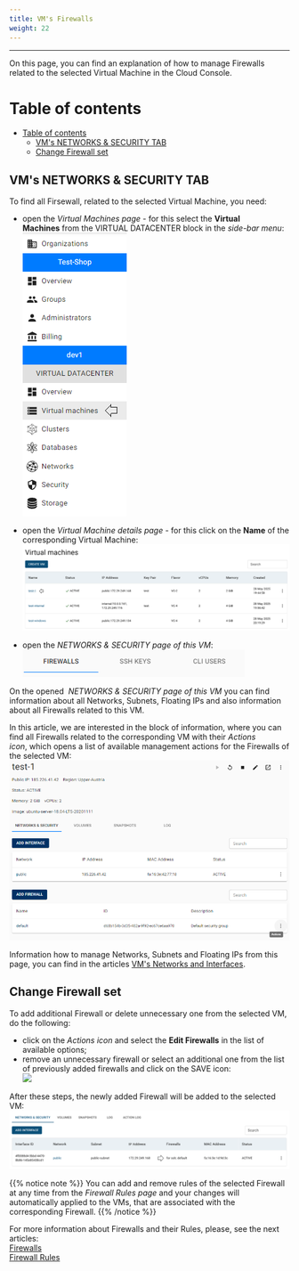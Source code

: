 ```yaml
---
title: VM's Firewalls
weight: 22
---
```

___
On this page, you can find an explanation of how to manage Firewalls related to the selected Virtual Machine in the Cloud Console.

# Table of contents
- [Table of contents](#table-of-contents)
  - [VM's NETWORKS \& SECURITY TAB](#vms-networks--security-tab)
  - [Change Firewall set](#change-firewall-set)

## VM's NETWORKS & SECURITY TAB
To find all Firsewall, related to the selected Virtual Machine, you need:
- open the *Virtual Machines page* - for this select the **Virtual Machines** from the VIRTUAL DATACENTER block in the *side-bar menu*:
![](../../../assets/images/conn-lin/7.png?classes=border,shadow)

- open the *Virtual Machine details page* - for this click on the **Name** of the corresponding Virtual Machine:  
![](../../../assets/images/fw/0.png?classes=border,shadow)

- open the *NETWORKS & SECURITY page of this VM*:
![](../../../assets/images/fw/1.png?classes=border,shadow)

On the opened  *NETWORKS & SECURITY page of this VM* you can find information about all Networks, Subnets, Floating IPs and also information about all Firewalls related to this VM.

In this article, we are interested in the block of information, where you can find all Firewalls related to the corresponding VM with their *Actions icon*, which opens a list of available management actions for the Firewalls of the selected VM:
![](../../../assets/images/fw/9.png?classes=border,shadow)

Information how to manage Networks, Subnets and Floating IPs from this page, you can find in the articles [VM's Networks and Interfaces](https://docs.ventuscloud.eu/products/network/manage-networksinterfaces/).

## Change Firewall set
To add additional Firewall or delete unnecessary one from the selected VM, do the following:
- click on the *Actions icon* and select the **Edit Firewalls** in the list of available options;
- remove an unnecessary firewall or select an additional one from the list of previously added firewalls and click on the SAVE icon:  
![](../../../assets/images/conn-lin/24.1.60.png?classes=border,shadow)

After these steps, the newly added Firewall will be added to the selected VM:  
![](../../../assets/images/fw/14.png?classes=border,shadow)  

{{% notice note %}}
You can add and remove rules of the selected Firewall at any time from the *Firewall Rules page* and your changes will automatically applied to the VMs, that are associated with the corresponding Firewall.
{{% /notice %}}
 
For more information about Firewalls and their Rules, please, see the next articles:  
[Firewalls](https://docs.ventuscloud.eu/products/security/firewalls/)  
[Firewall Rules](https://docs.ventuscloud.eu/products/security/firewall-rules/)

